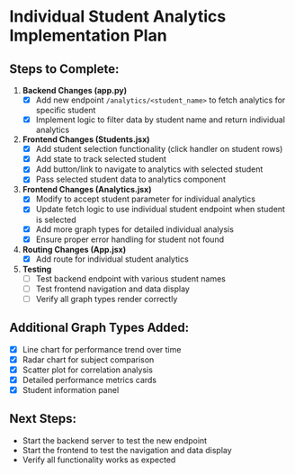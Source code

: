 # Individual Student Analytics Implementation Plan

## Steps to Complete:

1. **Backend Changes (app.py)**
   - [x] Add new endpoint `/analytics/<student_name>` to fetch analytics for specific student
   - [x] Implement logic to filter data by student name and return individual analytics

2. **Frontend Changes (Students.jsx)**
   - [x] Add student selection functionality (click handler on student rows)
   - [x] Add state to track selected student
   - [x] Add button/link to navigate to analytics with selected student
   - [x] Pass selected student data to analytics component

3. **Frontend Changes (Analytics.jsx)**
   - [x] Modify to accept student parameter for individual analytics
   - [x] Update fetch logic to use individual student endpoint when student is selected
   - [x] Add more graph types for detailed individual analysis
   - [x] Ensure proper error handling for student not found

4. **Routing Changes (App.jsx)**
   - [x] Add route for individual student analytics

5. **Testing**
   - [ ] Test backend endpoint with various student names
   - [ ] Test frontend navigation and data display
   - [ ] Verify all graph types render correctly

## Additional Graph Types Added:
- [x] Line chart for performance trend over time
- [x] Radar chart for subject comparison
- [x] Scatter plot for correlation analysis
- [x] Detailed performance metrics cards
- [x] Student information panel

## Next Steps:
- Start the backend server to test the new endpoint
- Start the frontend to test the navigation and data display
- Verify all functionality works as expected
